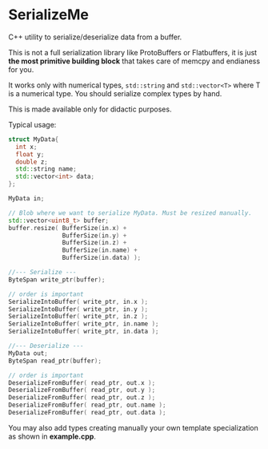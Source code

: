 # SerializeMe

C++ utility to serialize/deserialize data from a buffer.

This is not a full serialization library like ProtoBuffers or Flatbuffers, it is just **the most primitive
building block** that takes care of memcpy and endianess for you.

It works only with numerical types, `std::string` and `std::vector<T>` where T is a numerical type. You should serialize complex types by hand.

This is made available only for didactic purposes.

Typical usage:

```c++
struct MyData{
  int x;
  float y;
  double z;
  std::string name;
  std::vector<int> data;
};

MyData in;

// Blob where we want to serialize MyData. Must be resized manually.
std::vector<uint8_t> buffer;
buffer.resize( BufferSize(in.x) +
               BufferSize(in.y) +
               BufferSize(in.z) +
               BufferSize(in.name) +
               BufferSize(in.data) );

//--- Serialize ---
ByteSpan write_ptr(buffer);

// order is important
SerializeIntoBuffer( write_ptr, in.x );
SerializeIntoBuffer( write_ptr, in.y );
SerializeIntoBuffer( write_ptr, in.z );
SerializeIntoBuffer( write_ptr, in.name );
SerializeIntoBuffer( write_ptr, in.data );

//--- Deserialize ---
MyData out;
ByteSpan read_ptr(buffer);

// order is important
DeserializeFromBuffer( read_ptr, out.x );
DeserializeFromBuffer( read_ptr, out.y );
DeserializeFromBuffer( read_ptr, out.z );
DeserializeFromBuffer( read_ptr, out.name );
DeserializeFromBuffer( read_ptr, out.data );
```

You may also add types creating manually your own template specialization as shown in **example.cpp**.


